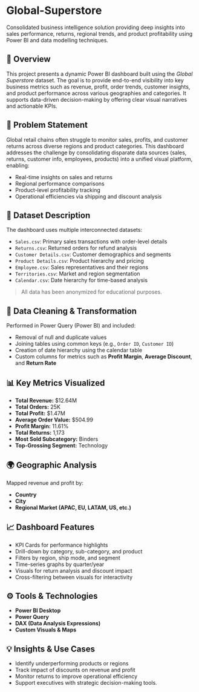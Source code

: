 # Global-Superstore
Consolidated business intelligence solution providing deep insights into sales performance, returns, regional trends, and product profitability using Power BI and data modelling techniques.

## 📌 Overview

This project presents a dynamic Power BI dashboard built using the *Global Superstore* dataset. The goal is to provide end-to-end visibility into key business metrics such as revenue, profit, order trends, customer insights, and product performance across various geographies and categories. It supports data-driven decision-making by offering clear visual narratives and actionable KPIs.

## 🎯 Problem Statement

Global retail chains often struggle to monitor sales, profits, and customer returns across diverse regions and product categories. This dashboard addresses the challenge by consolidating disparate data sources (sales, returns, customer info, employees, products) into a unified visual platform, enabling:

- Real-time insights on sales and returns
- Regional performance comparisons
- Product-level profitability tracking
- Operational efficiencies via shipping and discount analysis

## 🧩 Dataset Description

The dashboard uses multiple interconnected datasets:

- `Sales.csv`: Primary sales transactions with order-level details
- `Returns.csv`: Returned orders for refund analysis
- `Customer Details.csv`: Customer demographics and segments
- `Product Details.csv`: Product hierarchy and pricing
- `Employee.csv`: Sales representatives and their regions
- `Territories.csv`: Market and region segmentation
- `Calendar.csv`: Date hierarchy for time-based analysis

> All data has been anonymized for educational purposes.

## 🧼 Data Cleaning & Transformation

Performed in Power Query (Power BI) and included:

- Removal of null and duplicate values  
- Joining tables using common keys (e.g., `Order ID`, `Customer ID`)  
- Creation of date hierarchy using the calendar table  
- Custom columns for metrics such as **Profit Margin**, **Average Discount**, and **Return Rate**

## 📊 Key Metrics Visualized

- **Total Revenue:** $12.64M  
- **Total Orders:** 25K  
- **Total Profit:** $1.47M  
- **Average Order Value:** $504.99  
- **Profit Margin:** 11.61%  
- **Total Returns:** 1,173  
- **Most Sold Subcategory:** Binders  
- **Top-Grossing Segment:** Technology  

## 🌍 Geographic Analysis

Mapped revenue and profit by:

- **Country**
- **City**
- **Regional Market (APAC, EU, LATAM, US, etc.)**

## 📈 Dashboard Features

- KPI Cards for performance highlights  
- Drill-down by category, sub-category, and product  
- Filters by region, ship mode, and segment  
- Time-series graphs by quarter/year  
- Visuals for return analysis and discount impact  
- Cross-filtering between visuals for interactivity

## ⚙️ Tools & Technologies

- **Power BI Desktop**  
- **Power Query**  
- **DAX (Data Analysis Expressions)**  
- **Custom Visuals & Maps**

## 💡 Insights & Use Cases

- Identify underperforming products or regions  
- Track impact of discounts on revenue and profit  
- Monitor returns to improve operational efficiency  
- Support executives with strategic decision-making tools.